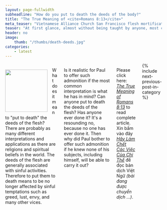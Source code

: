 ```yaml
---
layout: page-fullwidth
subheadline: "How do you put to death the deeds of the body?"
title: "The True Meaning of <cite>Romans 8:13</cite>"
meta_teaser: "Vietnamese Alliance Church San Francisco flesh mortification mortify deeds"
teaser: "At first glance, almost without being taught by anyone, most come to the conclusion that to put to death the deeds of the body means to literally pin down and conquer all weaknesses of the flesh. But does the context surrounding this verse warrant such interpretation?"
header: no
image:
    thumb: "/thumbs/death-deeds.jpg"
categories:
    - latest
---
```

<!--more-->
<div class="small-12 columns" style="padding: 0px; border-bottom: none;" markdown="1">

<div>
<p>
<img alt src="{{ site.baseurl }}/images/death-deeds.jpg" style="border: 0px none; margin: 7px 15px 0px 0px; max-width: 100%; height: 136px; padding: 0px; float: left;">
What does it mean to "put to death" the deeds of the flesh? There are probably as many different interpretations and applications as there are religions and spiritual beliefs in the world. The deeds of the flesh are generally associated with sinful activities. Therefore to put them to death means to be no longer affected by sinful temptations such as greed, lust, envy, and many other vices.
</p>
</div>

Is it realistic for Paul to offer such admonition if the most common interpretation is what he has in mind? Can anyone put to death the deeds of the flesh? Has anyone ever done it? It's a resounding no, because no one has ever done it. Then why did Paul bother to offer such admonition if he knew none of his subjects, including himself, will be able to carry it out?

Please click here: <a href="{{ site.projectname }}/bible-topics/meditations/put-to-death-the-deeds-of-the-body/"><u><em>The True Meaning of <cite>Romans 8:13</cite></em></u></a> to read complete article.<br />
Xin bấm vào đây <a href="{{ site.projectname }}/hoc-kinh-thanh/suy-gam/lam-chet-cac-viec-cua-chi-the/"><u><em>Hãy Làm Chết Các Việc Của Chi Thể</em></u></a> để đọc bản dịch Việt Ngữ <em>(bài đang được chuyển dịch ...)</em>.

<div class="small-12" style="padding: 0px; border-bottom: none;">
    {% include next-previous-post-in-category %}
</div>
